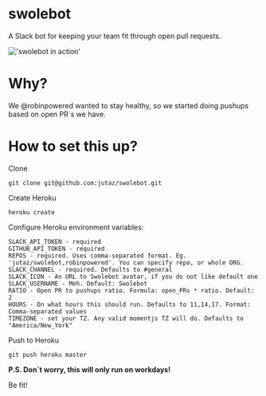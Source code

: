 # swolebot
A Slack bot for keeping your team fit through open pull requests.

!['swolebot in action'](http://robinpowered.s3.amazonaws.com/misc/swolebot.png)

# Why?

We @robinpowered wanted to stay healthy, so we started doing pushups based on open PR\`s we have.

# How to set this up?

Clone
```
git clone git@github.com:jutaz/swolebot.git
```

Create Heroku
```
heroku create
```
Configure Heroku environment variables:

```
SLACK_API_TOKEN - required
GITHUB_API_TOKEN - required
REPOS - required. Uses comma-separated format. Eg. 'jutaz/swolebot,robinpowered'. You can specify repo, or whole ORG.
SLACK_CHANNEL - required. Defaults to #general
SLACK_ICON - An URL to Swolebot avatar, if you do not like default one
SLACK_USERNAME - Meh. Default: Swolebot
RATIO - Open PR to pushups ratio. Formula: open_PRs * ratio. Default: 2
HOURS - On what hours this should run. Defaults to 11,14,17. Format: Comma-separated values
TIMEZONE - set your TZ. Any valid momentjs TZ will do. Defaults to "America/New_York"
```

Push to Heroku
```
git push heroku master
```

__P.S. Don\`t worry, this will only run on workdays!__

Be fit!
